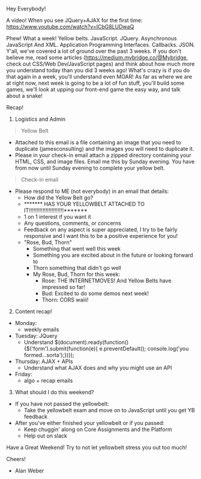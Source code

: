 Hey Everybody!

A video! When you see JQuery+AJAX for the first time:
https://www.youtube.com/watch?v=ICbG8LUDwaQ

Phew! What a week! Yellow belts. JavaScript. JQuery. Asynchronous JavaScript And XML. Application Programming Interfaces. Callbacks. JSON. Y'all, we've covered a lot of ground over the past 3 weeks. If you don't believe me, read some articles (https://medium.mybridge.co/@Mybridge, check out CSS/Web Dev/JavaScript pages) and think about how much more you understand today than you did 3 weeks ago! What's crazy is if you do that again in a week, you'll understand even MOAR! As far as where we are at right now, next week is going to be a lot of fun stuff, you'll build some games, we'll look at upping our front-end game the easy way, and talk about a snake!

Recap!
1) Logistics and Admin
> Yellow Belt
  - Attached to this email is a file containing an image that you need to duplicate (jamesconsulting) and the images you will need to duplicate it.
  - Please in your check-in email attach a zipped directory containing your HTML, CSS, and image files. Email me this by Sunday evening. You have from now until Sunday evening to complete your yellow belt.
> Check-in email
  - Please respond to ME (not everybody) in an email that details:
    - How did the Yellow Belt go?
    - ******* HAS YOUR YELLOWBELT ATTACHED TO IT!!!!!!!!!!!!!!!!!!!!!!!*******
    - 1 on 1 interest if you want it
    - Any questions, comments, or concerns
    - Feedback on any aspect is super appreciated, I try to be fairly responsive and I want this to be a positive experience for you!
    - "Rose, Bud, Thorn"
      - Something that went well this week
      - Something you are excited about in the future or looking forward to
      - Thorn something that didn't go well
      - My Rose, Bud, Thorn for this week:
        - Rose:  THE INTERNETMOVES! And Yellow Belts have impressed so far!
        - Bud:   Excited to do some demos next week!
        - Thorn: CORS waiii!

2) Content recap!
- Monday:  
  - weekly emails
- Tuesday:  JQuery
  - Understand $(document).ready(function(){$('form').submit(function(e){
    e.preventDefault(); console.log('you formed...sorta');})});
- Thursday:  AJAX + APIs
  - Understand what AJAX does and why you might use an API
- Friday:
  - algo + recap emails

3) What should I do this weekend?
- If you have not passed the yellowbelt:
  - Take the yellowbelt exam and move on to JavaScript until you get YB feedback
- After you've either finished your yellowbelt or if you passed:
  - Keep chuggin' along on Core Assignments and the Platform
  - Help out on slack

Have a Great Weekend! Try to not let yellowbelt stress you out too much!

Cheers!
- Alan Weber
